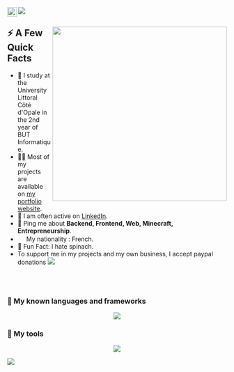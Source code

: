 <a href="https://www.linkedin.com/in/gauthier-corion">
  <img align="left" alt="Gauthier Corion LinkedIn" width="22px" src="https://skylord.fr/linkedinn.svg" />
</a>
<img src="https://komarev.com/ghpvc/?username=MisterGranti67&label=PROFILE+VIEWS" />
</br>

<div>
  
  <img width="400px" align="right" src="https://skylord.fr/this-is-fine.jpg" />
  <h2>⚡️ A Few Quick Facts</h2>
  <ul> 
    <li>🧐 I study at the University Littoral Côté d'Opale in the 2nd year of BUT Informatique.</li>
    <li>👨‍💻 Most of my projects are available on <a href="https://gauthiercorion.fr">my portfolio website</a>.</li>
    <li>📝 I am often active on <a href="https://www.linkedin.com/in/gauthier-corion">LinkedIn</a>.</li>
    <li>💬 Ping me about <strong>Backend, Frontend, Web, Minecraft, Entrepreneurship</strong>.</li>
    <li><img src="https://skylord.fr/french.png" style="width: 16px;"> My nationality : French.</li>
    <li>🎉 Fun Fact: I hate spinach.</li>
    <li>To support me in my projects and my own business, I accept paypal donations <a href="https://www.paypal.me/mrbaguette078"><img src="https://skylord.fr/paypal.svg"></a></li>
  </ul>
</div>

</br>
</br>

<h3 align="left">🚀 My known languages and frameworks</h3>

<p align="center">
  <a href="https://skillicons.dev">
    <img src="https://skillicons.dev/icons?i=babel,bootstrap,c,cpp,css,flutter,git,gradle,html,java,jquery,js,laravel,Markdown,MaterialUI,maven,MongoDB,MySQL,netlify,NodeJS,nodejs,php,postgres,postgresql,pug,py,qt,react,redis,saas,symfony,threejs,ts,typescript,vue,vuejs&theme=light" />
  </a>
</p>

<h3 align="left">🔧 My tools</h3>

<p align="center">
  <a href="https://skillicons.dev">
    <img src="https://skillicons.dev/icons?i=arduino,blender,cloudflare,discord,docker,figma,github,idea,linux,postman,stackoverflow,unity,vscode,webflow&theme=light" />
  </a>
</p>

<img align="center" src="https://github-readme-stats.vercel.app/api/top-langs/?username=MisterGranti67&layout=compact&theme=buefy&hide_border=true" />
